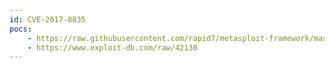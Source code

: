 ```yaml
---
id: CVE-2017-8835
pocs:
    - https://raw.githubusercontent.com/rapid7/metasploit-framework/master/modules/auxiliary/gather/peplink_bauth_sqli.rb
    - https://www.exploit-db.com/raw/42130
---
```

